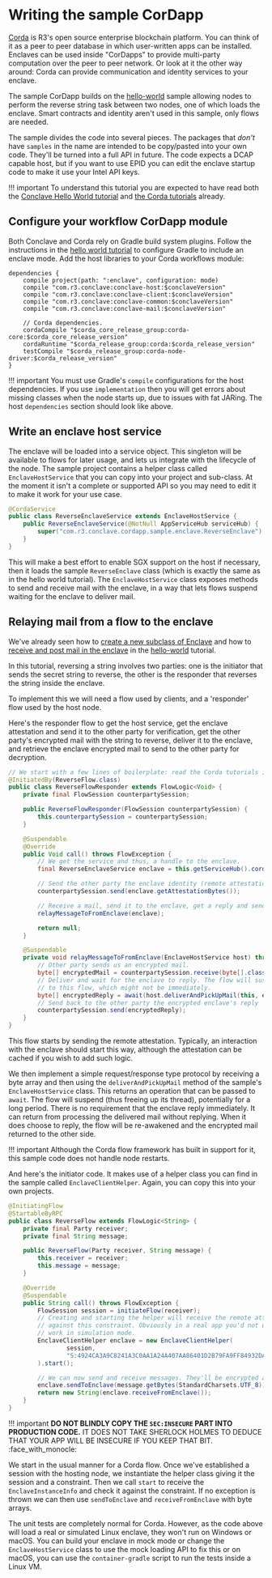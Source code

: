 # Writing the sample CorDapp

[Corda](https://www.corda.net) is R3's open source enterprise blockchain platform. You can think of it as a peer
to peer database in which user-written apps can be installed. Enclaves can be used inside "CorDapps" to
provide multi-party computation over the peer to peer network. Or look at it the other way around: Corda can provide
communication and identity services to your enclave.

The sample CorDapp builds on the [hello-world](writing-hello-world.md) sample allowing nodes to perform the 
reverse string task between two nodes, one of which loads the enclave. Smart contracts and identity aren't used in this 
sample, only flows are needed.

The sample divides the code into several pieces. The packages that _don't_ have `samples` in the name are
intended to be copy/pasted into your own code. They'll be turned into a full API in future. The code
expects a DCAP capable host, but if you want to use EPID you can edit the enclave startup code to make it use your
Intel API keys.

!!! important
    To understand this tutorial you are expected to have read both the [Conclave Hello World tutorial](writing-hello-world.md) 
    and [the Corda tutorials](https://docs.corda.net/docs/corda-os/4.7/hello-world-introduction.html) already. 

## Configure your workflow CorDapp module

Both Conclave and Corda rely on Gradle build system plugins. Follow the instructions in the 
[hello world tutorial](writing-hello-world.md) to configure Gradle to include an enclave mode. Add the host libraries
to your Corda workflows module:
 
```
dependencies {
    compile project(path: ":enclave", configuration: mode)
    compile "com.r3.conclave:conclave-host:$conclaveVersion"
    compile "com.r3.conclave:conclave-client:$conclaveVersion"
    compile "com.r3.conclave:conclave-common:$conclaveVersion"
    compile "com.r3.conclave:conclave-mail:$conclaveVersion"

    // Corda dependencies.
    cordaCompile "$corda_core_release_group:corda-core:$corda_core_release_version"
    cordaRuntime "$corda_release_group:corda:$corda_release_version"
    testCompile "$corda_release_group:corda-node-driver:$corda_release_version"
}
```

!!! important
    You must use Gradle's `compile` configurations for the host dependencies. If you use `implementation` then you
    will get errors about missing classes when the node starts up, due to issues with fat JARing. The host `dependencies`
    section should look like above.

## Write an enclave host service 

The enclave will be loaded into a service object. This singleton will be available to flows for later usage, and lets
us integrate with the lifecycle of the node. The sample project contains a helper class called `EnclaveHostService` that
you can copy into your project and sub-class. At the moment it isn't a complete or supported API so you may need to
edit it to make it work for your use case.

```java
@CordaService
public class ReverseEnclaveService extends EnclaveHostService {
    public ReverseEnclaveService(@NotNull AppServiceHub serviceHub) {
        super("com.r3.conclave.cordapp.sample.enclave.ReverseEnclave");
    }
}
```

This will make a best effort to enable SGX support on the host if necessary, then it loads the sample `ReverseEnclave` 
class (which is exactly the same as in the hello world tutorial). The `EnclaveHostService` class exposes methods to
send and receive mail with the enclave, in a way that lets flows suspend waiting for the enclave to deliver mail.

## Relaying mail from a flow to the enclave

We've already seen how to [create a new subclass of Enclave](writing-hello-world.md#create-a-new-subclass-of-enclave) and how to
[receive and post mail in the enclave](writing-hello-world.md#receiving-and-post-mail-in-the-enclave) in the 
[hello-world](writing-hello-world.md) tutorial.

In this tutorial, reversing a string involves two parties: one is the initiator that sends the secret string to reverse, 
the other is the responder that reverses the string inside the enclave.

To implement this we will need a flow used by clients, and a 'responder' flow used by the host node.

Here's the responder flow to get the host service, get the enclave attestation and send it to the other party for
verification, get the other party's encrypted mail with the string to reverse, deliver it to the enclave, and retrieve
the enclave encrypted mail to send to the other party for decryption.

```java
// We start with a few lines of boilerplate: read the Corda tutorials if you aren't sure what these are about.
@InitiatedBy(ReverseFlow.class)
public class ReverseFlowResponder extends FlowLogic<Void> {
    private final FlowSession counterpartySession;

    public ReverseFlowResponder(FlowSession counterpartySession) {
        this.counterpartySession = counterpartySession;
    }

    @Suspendable
    @Override
    public Void call() throws FlowException {
        // We get the service and thus, a handle to the enclave.
        final ReverseEnclaveService enclave = this.getServiceHub().cordaService(ReverseEnclaveService.class);

        // Send the other party the enclave identity (remote attestation) for verification.
        counterpartySession.send(enclave.getAttestationBytes());

        // Receive a mail, send it to the enclave, get a reply and send it back to the peer.
        relayMessageToFromEnclave(enclave);

        return null;
    }

    @Suspendable
    private void relayMessageToFromEnclave(EnclaveHostService host) throws FlowException {
        // Other party sends us an encrypted mail.
        byte[] encryptedMail = counterpartySession.receive(byte[].class).unwrap(it -> it);
        // Deliver and wait for the enclave to reply. The flow will suspend until the enclave chooses to deliver a mail
        // to this flow, which might not be immediately.
        byte[] encryptedReply = await(host.deliverAndPickUpMail(this, encryptedMail));
        // Send back to the other party the encrypted enclave's reply
        counterpartySession.send(encryptedReply);
    }
}
```

This flow starts by sending the remote attestation. Typically, an interaction with the enclave should start this way,
although the attestation can be cached if you wish to add such logic.

We then implement a simple request/response type protocol by receiving a byte array and then using the 
`deliverAndPickUpMail` method of the sample's `EnclaveHostService` class. This returns an operation that can be passed
to `await`. The flow will suspend (thus freeing up its thread), potentially for a long period. There is no requirement
that the enclave reply immediately. It can return from processing the delivered mail without replying. When it does
choose to reply, the flow will be re-awakened and the encrypted mail returned to the other side.

!!! important
    Although the Corda flow framework has built in support for it, this sample code does not handle node restarts.

And here's the initiator code. It makes use of a helper class you can find in the sample called `EnclaveClientHelper`. 
Again, you can copy this into your own projects. 

```java
@InitiatingFlow
@StartableByRPC
public class ReverseFlow extends FlowLogic<String> {
    private final Party receiver;
    private final String message;

    public ReverseFlow(Party receiver, String message) {
        this.receiver = receiver;
        this.message = message;
    }

    @Override
    @Suspendable
    public String call() throws FlowException {
        FlowSession session = initiateFlow(receiver);
        // Creating and starting the helper will receive the remote attestation from the receiver party, and verify it
        // against this constraint. Obviously in a real app you'd not use SEC:INSECURE, however this makes the sample
        // work in simulation mode.
        EnclaveClientHelper enclave = new EnclaveClientHelper(
                session,
                "S:4924CA3A9C8241A3C0AA1A24A407AA86401D2B79FA9FF84932DA798A942166D4 PROD:1 SEC:INSECURE"
        ).start();

        // We can now send and receive messages. They'll be encrypted automatically.
        enclave.sendToEnclave(message.getBytes(StandardCharsets.UTF_8));
        return new String(enclave.receiveFromEnclave());
    }
}
```

!!! important
    **DO NOT BLINDLY COPY THE `SEC:INSECURE` PART INTO PRODUCTION CODE.** IT DOES NOT TAKE SHERLOCK HOLMES TO DEDUCE THAT YOUR APP WILL BE
    INSECURE IF YOU KEEP THAT BIT. :face_with_monocle:

We start in the usual manner for a Corda flow. Once we've established a session with the hosting node, we instantiate
the helper class giving it the session and a constraint. Then we call `start` to receive the `EnclaveInstanceInfo` and
check it against the constraint. If no exception is thrown we can then use `sendToEnclave` and `receiveFromEnclave` with
byte arrays.

The unit tests are completely normal for Corda. However, as the code above will load a real or simulated Linux enclave,
they won't run on Windows or macOS. You can build your enclave in mock mode or change the `EnclaveHostService` class to 
use the mock loading API to fix this or on macOS, you can use the `container-gradle` script to run the tests inside a Linux VM.